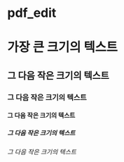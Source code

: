 # pdf_edit

# 가장 큰 크기의 텍스트
## 그 다음 작은 크기의 텍스트
### 그 다음 작은 크기의 텍스트
#### 그 다음 작은 크기의 텍스트
##### 그 다음 작은 크기의 텍스트
###### 그 다음 작은 크기의 텍스트
